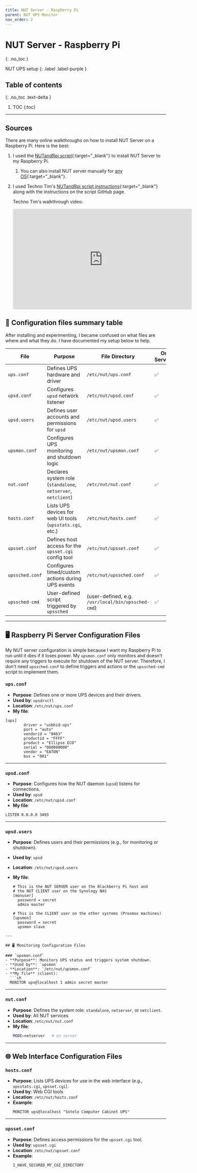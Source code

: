 ```yaml
---
title: NUT Server - Raspberry Pi
parent: NUT UPS Monitor
nav_order: 2
---
```


# NUT Server - Raspberry Pi
{: .no_toc }

NUT UPS setup
{: .label .label-purple }

## Table of contents
{: .no_toc .text-delta }

1. TOC
{:toc}

---
## Sources

There are many online walkthroughs on how to install NUT Server on a Raspberry Pi. Here is the best:

1. I used the [NUTandRpi script](https://github.com/dzomaya/NUTandRpi){:target="_blank"} to install NUT Server to my Raspberry Pi. 
   1. You can also install NUT server manually for [any OS](https://networkupstools.org/docs/user-manual.chunked/_installation_instructions.html#Installing_packages){:target="_blank"}. 

2. I used Techno Tim's [NUTandRpi script instructions](https://technotim.live/posts/nut-server-script/){:target="_blank"} along with the instructions on the script GitHub page.
  
    Techno Tim's walkthrough video:

    <iframe width="560" height="315" src="https://www.youtube.com/embed/HgKeD4320c0?si=R14OKtKQVtaj1woG" title="YouTube video player" frameborder="0" allow="accelerometer; autoplay; clipboard-write; encrypted-media; gyroscope; picture-in-picture; web-share" referrerpolicy="strict-origin-when-cross-origin" allowfullscreen></iframe>

## 📑 Configuration files summary table

After installing and experimenting, I became confused on what files are where and what they do. I have documented my setup below to help.

| File              | Purpose                                                  | File Directory      | On Server? | On Client? |
|-------------------|-----------------------------------------------------------|---------------------|------------|------------|
| `ups.conf`        | Defines UPS hardware and driver                           | `/etc/nut/ups.conf` | ✅          | ❌          |
| `upsd.conf`       | Configures `upsd` network listener                         | `/etc/nut/upsd.conf`| ✅          | ❌          |
| `upsd.users`      | Defines user accounts and permissions for `upsd`          | `/etc/nut/upsd.users`| ✅         | ❌          |
| `upsmon.conf`     | Configures UPS monitoring and shutdown logic              | `/etc/nut/upsmon.conf`| ✅        | ✅          |
| `nut.conf`        | Declares system role (`standalone`, `netserver`, `netclient`) | `/etc/nut/nut.conf`| ✅          | ✅          |
| `hosts.conf`      | Lists UPS devices for web UI tools (`upsstats.cgi`, etc.) | `/etc/nut/hosts.conf`| ✅         | ❌ (unless running web UI) |
| `upsset.conf`     | Defines host access for the `upsset.cgi` config tool      | `/etc/nut/upsset.conf`| ✅        | ❌          |
| `upssched.conf`   | Configures timed/custom actions during UPS events         | `/etc/nut/upssched.conf`| ✅      | ✅          |
| `upssched-cmd`    | User-defined script triggered by `upssched`               | (user-defined, e.g. `/usr/local/bin/upssched-cmd`) | ✅ | ✅ |


---

## 🖥️ Raspberry Pi Server Configuration Files

My NUT server configuration is simple because I want my Raspberry Pi to run until it dies if it loses power. My `upsmon.conf` only monitors and doesn't require any triggers to execute for shutdown of the NUT server. Therefore, I don't need `upssched.conf` to define triggers and actions or the `upssched-cmd` script to implement them.

### `ups.conf`
- **Purpose**: Defines one or more UPS devices and their drivers.
- **Used by**: `upsdrvctl`
- **Location**: `/etc/nut/ups.conf`
- **My file**:
```config
[ups]
        driver = "usbhid-ups"
        port = "auto"
        vendorid = "0463"
        productid = "FFFF"
        product = "Ellipse ECO"
        serial = "000000000"
        vendor = "EATON"
        bus = "001"
```

---

### `upsd.conf`
- **Purpose**: Configures how the NUT daemon (`upsd`) listens for connections.
- **Used by**: `upsd`
- **Location**: `/etc/nut/upsd.conf`
- **My file**:
```config
LISTEN 0.0.0.0 3493
```

---

### `upsd.users`
- **Purpose**: Defines users and their permissions (e.g., for monitoring or shutdown).
- **Used by**: `upsd`
- **Location**: `/etc/nut/upsd.users`
- **My file**:

    ```config
    # This is the NUT SERVER user on the Blackberry Pi host and 
    # the NUT CLIENT user on the Synology NAS
    [monuser]
      password = secret
      admin master

    # This is the CLIENT user on the other systems (Proxmox machines)
    [upsmon]
      password = secret
      upsmon slave
```
---

## 🖥️ Monitoring Configuration Files

### `upsmon.conf`
- **Purpose**: Monitors UPS status and triggers system shutdown.
- **Used by**: `upsmon`
- **Location**: `/etc/nut/upsmon.conf`
- **My file** (client):
  ```sh
  MONITOR ups@localhost 1 admin secret master
  ```

---

### `nut.conf`
- **Purpose**: Defines the system role: `standalone`, `netserver`, or `netclient`.
- **Used by**: All NUT services
- **Location**: `/etc/nut/nut.conf`
- **My file**:
  ```sh
  MODE=netserver   # on server
  ```

---

## 🌐 Web Interface Configuration Files

### `hosts.conf`
- **Purpose**: Lists UPS devices for use in the web interface (e.g., `upsstats.cgi`, `upsset.cgi`).
- **Used by**: Web CGI tools
- **Location**: `/etc/nut/hosts.conf`
- **Example**:
  ```config
  MONITOR ups@localhost "Sotelo Computer Cabinet UPS"
  ```

---

### `upsset.conf`
- **Purpose**: Defines access permissions for the `upsset.cgi` tool.
- **Used by**: `upsset.cgi`
- **Location**: `/etc/nut/upsset.conf`
- **Example**:
  ```sh
  I_HAVE_SECURED_MY_CGI_DIRECTORY
  ```